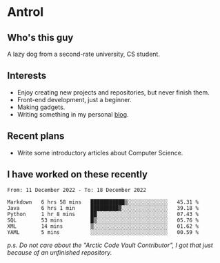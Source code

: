 # Antrol

## Who's this guy

A lazy dog from a second-rate university, CS student.

## Interests

* Enjoy creating new projects and repositories, but never finish them.
* Front-end development, just a beginner.
* Making gadgets.
* Writing something in my personal [blog](https://blog.antrol.xyz/).

## Recent plans

* Write some introductory articles about Computer Science.

<!--
* Try to develop a website for [Anime4KCPP](https://github.com/TianZerL/Anime4KCPP).
* Develop a Markdown renderer which user can customize its css, of course it is GUI-based.~~(If I could finish  it before getting bored)~~
* Work with my [teammates](https://github.com/SWJTU-Lazy-Dogs).
* Find something interests me, as a hobby after finishing my ~~boring~~ homework.
-->

## I have worked on these recently

<!--START_SECTION:waka-->

```text
From: 11 December 2022 - To: 18 December 2022

Markdown   6 hrs 58 mins   ███████████▒░░░░░░░░░░░░░   45.31 %
Java       6 hrs 1 min     █████████▓░░░░░░░░░░░░░░░   39.18 %
Python     1 hr 8 mins     ██░░░░░░░░░░░░░░░░░░░░░░░   07.43 %
SQL        53 mins         █▒░░░░░░░░░░░░░░░░░░░░░░░   05.76 %
XML        14 mins         ▒░░░░░░░░░░░░░░░░░░░░░░░░   01.62 %
YAML       5 mins          ░░░░░░░░░░░░░░░░░░░░░░░░░   00.59 %
```

<!--END_SECTION:waka-->

*p.s.  Do not care about the "Arctic Code Vault Contributor", I got that just because of an unfinished repository.*

<!--
**qzmlgfj/qzmlgfj** is a ✨ _special_ ✨ repository because its `README.md` (this file) appears on your GitHub profile.

Here are some ideas to get you started:

- 🔭 I’m currently working on ...
- 🌱 I’m currently learning ...
- 👯 I’m looking to collaborate on ...
- 🤔 I’m looking for help with ...
- 💬 Ask me about ...
- 📫 How to reach me: ...
- 😄 Pronouns: ...
- ⚡ Fun fact: ...
-->
